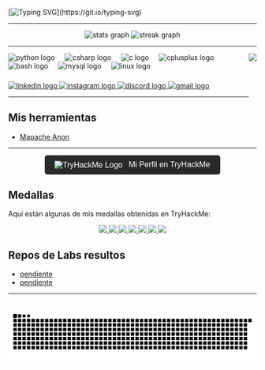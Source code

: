[![Typing SVG](https://readme-typing-svg.herokuapp.com?font=Hack&color=%239315B7&lines=Hola+%F0%9F%91%8B+Soy+Sergio+Ignacio+Martorell.)](https://git.io/typing-svg)

---

<div align="center">
  <img src="https://github-readme-stats.vercel.app/api?username=Marto-EndPoint&hide_title=false&hide_rank=false&show_icons=true&include_all_commits=true&count_private=true&disable_animations=false&theme=dark&locale=es&hide_border=false" height="150" alt="stats graph" />
  <img src="https://streak-stats.demolab.com?user=Marto-EndPoint&locale=es&mode=daily&theme=dark&hide_border=false&border_radius=5" height="150" alt="streak graph" />
</div>

---

<img align="right" height="150" src="https://media1.tenor.com/m/ZAMoMuQgf9UAAAAd/mapache-pedro.gif"  />

<div align="left">
  <img src="https://cdn.jsdelivr.net/gh/devicons/devicon/icons/python/python-original.svg" height="65" alt="python logo" />
  <img width="12" />
  <img src="https://cdn.jsdelivr.net/gh/devicons/devicon/icons/csharp/csharp-original.svg" height="65" alt="csharp logo" />
  <img width="12" />
  <img src="https://cdn.jsdelivr.net/gh/devicons/devicon/icons/c/c-original.svg" height="65" alt="c logo" />
  <img width="12" />
  <img src="https://cdn.jsdelivr.net/gh/devicons/devicon/icons/cplusplus/cplusplus-original.svg" height="65" alt="cplusplus logo" />
  <img width="12" />
  <img src="https://cdn.jsdelivr.net/gh/devicons/devicon/icons/bash/bash-original.svg" height="65" alt="bash logo" />
  <img width="12" />
  <img src="https://cdn.jsdelivr.net/gh/devicons/devicon/icons/mysql/mysql-original.svg" height="65" alt="mysql logo" />
  <img width="12" />
  <img src="https://cdn.jsdelivr.net/gh/devicons/devicon/icons/linux/linux-original.svg" height="65" alt="linux logo" />
</div>

###

<div align="left">
  <a href="https://www.linkedin.com/in/sergio-ignacio-martorell" target="_blank">
    <img src="https://img.shields.io/static/v1?message=LinkedIn&logo=linkedin&label=&color=0077B5&logoColor=white&labelColor=&style=for-the-badge" height="35" alt="linkedin logo" />
  </a>
  <a href="https://www.instagram.com/ignacio_martorell.20" target="_blank">
    <img src="https://img.shields.io/static/v1?message=Instagram&logo=instagram&label=&color=E4405F&logoColor=white&labelColor=&style=for-the-badge" height="35" alt="instagram logo" />
  </a>
  <a href="https://discord.com/users/martorell" target="_blank">
    <img src="https://img.shields.io/static/v1?message=Discord&logo=discord&label=&color=7289DA&logoColor=white&labelColor=&style=for-the-badge" height="35" alt="discord logo" />
  </a>
  <a href="marto.endpoint@gmail.com" target="_blank">
    <img src="https://img.shields.io/static/v1?message=Gmail&logo=gmail&label=&color=D14836&logoColor=white&labelColor=&style=for-the-badge" height="35" alt="gmail logo" />
  </a>
</div>

---

## Mis herramientas

- [Mapache Anon](https://github.com/Marto-EndPoint/mapache-anon)


---
  
<div align="center">
  <a href="https://tryhackme.com/p/marto.endpoint" target="_blank">
    <button style="background-color: #2A2A2A; color: white; border: none; padding: 10px 20px; font-size: 16px; cursor: pointer; border-radius: 5px;">
      <img src="https://tryhackme.com/favicon.ico" alt="TryHackMe Logo" style="width: 30px; vertical-align: middle; margin-right: 8px;">
      Mi Perfil en TryHackMe
    </button>
  </a>
</div>

## Medallas

Aquí están algunas de mis medallas obtenidas en TryHackMe:

<div align="center">
  <a href="https://tryhackme.com/marto.endpoint/badges/first-4-rooms">
    <img src="https://assets.tryhackme.com/img/badges/firstfour.svg" width="100" />
  </a>
  <a href="https://tryhackme.com/marto.endpoint/badges/terminaled">
    <img src="https://assets.tryhackme.com/img/badges/linux.svg" width="100" />
  </a>
  <a href="https://tryhackme.com/marto.endpoint/badges/security-awareness">
    <img src="https://assets.tryhackme.com/img/badges/securityawareness.svg" width="100" />
  </a>
  <a href="https://tryhackme.com/marto.endpoint/badges/web-fund">
    <img src="https://assets.tryhackme.com/img/badges/webbed.svg" width="100" />
  </a>
  <a href="https://tryhackme.com/marto.endpoint/badges/world-wide-web">
    <img src="https://assets.tryhackme.com/img/badges/howthewebworks.svg" width="100" />
  </a>
  <a href="https://tryhackme.com/marto.endpoint/badges/intro-to-security-engineering">
    <img src="https://assets.tryhackme.com/img/badges/introtosecurityengineering.svg" width="100" />
  </a>
  <a href="https://tryhackme.com/marto.endpoint/badges/ohsint">
    <img src="https://assets.tryhackme.com/img/badges/ohsint.svg" width="100" />
  </a>
</div>

## Repos de Labs resultos

- [pendiente]()
- [pendiente]()

---

<br clear="both">

<div align="center">
  <img src="https://raw.githubusercontent.com/Marto-EndPoint/Marto-EndPoint/output/snake.svg" alt="Snake animation" />
</div>

###
